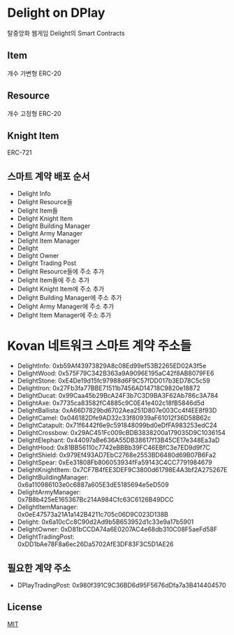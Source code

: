 # Delight on DPlay
탈중앙화 웹게임 Delight의 Smart Contracts

## Item
개수 가변형 ERC-20

## Resource
개수 고정형 ERC-20

## Knight Item
ERC-721

## 스마트 계약 배포 순서
- Delight Info
- Delight Resource들
- Delight Item들
- Delight Knight Item
- Delight Building Manager
- Delight Army Manager
- Delight Item Manager
- Delight
- Delight Owner
- Delight Trading Post
- Delight Resource들에 주소 추가
- Delight Item들에 주소 추가
- Delight Knight Item에 주소 추가
- Delight Building Manager에 주소 추가
- Delight Army Manager에 주소 추가
- Delight Item Manager에 주소 추가

# Kovan 네트워크 스마트 계약 주소들
- DelightInfo: 0xb59Af43973829A8c08Ed99ef53B2265ED02A3f5e
- DelightWood: 0x575F79C342B363a9A9096E195aC42f8AB8079FE6
- DelightStone: 0xE4De19d15fc97988d6F9C57fDD017b3ED78C5c59
- DelightIron: 0x27Fb3fa77BBE71511b7456AD14718C9820e18872
- DelightDucat: 0x99Caa45b29BcA24F3b7C3D9BA3F62Ab786c3A784
- DelightAxe: 0x7735ca83582fC4885c9C0E41e402c18fB5846d5d
- DelightBallista: 0xA66D7829bd6702Aea251D807e003Cc4f4EE8f93D
- DelightCamel: 0x046182Dfe9AD32c33f80939aF61012f36D58B62c
- DelightCatapult: 0x71f6442f6e9c591848099bd0eDfFA983253edC24
- DelightCrossbow: 0x29AC451Fc009cBDB3838200a179035D9C1036154
- DelightElephant: 0x44097aBe636A55DB38617f13B45CE17e348Ea3aD
- DelightHood: 0x81BB56110c7742eBBBb39FC46EBfC3e7ED9d9f7C
- DelightShield: 0x979Ef493AD7EbC2768e2553BD6480d69B07B6Fa2
- DelightSpear: 0xEe31808Fb806053934fFa59143C4CC7791984679
- DelightKnightItem: 0x7CF7B4fEE3DEF9C3800d61798E4A3bf2A275267E
- DelightBuildingManager: 0x6a110986103e0c6887a605E3dE5185694e5eD509
- DelightArmyManager: 0x7B8b425eE165367Bc214A984Cfc63C6126B49DCC
- DelightItemManager: 0x0eE47573a21A1a142B4211c705c06D9C023D138B
- Delight: 0x6a10cCc8C90d2Ad9b5B653952d1c33e9a17b5901
- DelightOwner: 0xD81bCCDA74a6E0207AC4e68db310C08F5aeFd58F
- DelightTradingPost: 0xDD1bAe78F8a6ec26Da5702AfE3DF83F3C5D1AE26

## 필요한 계약 주소
- DPlayTradingPost: 0x980f391C9C36BD6d95F5676dDfa7a3B414404570

## License
[MIT](LICENSE)
